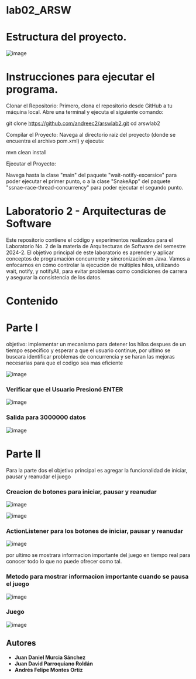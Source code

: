 # lab02_ARSW
# Estructura del proyecto.
![image](https://github.com/user-attachments/assets/6d9efc5a-c604-4b54-b58c-8de00b06a31f)

# Instrucciones para ejecutar el programa.

Clonar el Repositorio: Primero, clona el repositorio desde GitHub a tu máquina local. Abre una terminal y ejecuta el siguiente comando:

  git clone https://github.com/andreec2/arswlab2.git
  cd arswlab2

Compilar el Proyecto: Navega al directorio raíz del proyecto (donde se encuentra el archivo pom.xml) y ejecuta:

  mvn clean install

Ejecutar el Proyecto:

  Navega hasta la clase "main" del paquete  "wait-notify-excersice" para poder ejecutar el primer punto, o a la clase "SnakeApp" del paquete "ssnae-race-thread-concurrency" para poder ejecutar el segundo    punto.
  
# Laboratorio 2 - Arquitecturas de Software

Este repositorio contiene el código y experimentos realizados para el Laboratorio No. 2 de la materia de Arquitecturas de Software del semestre 2024-2. El objetivo principal de este laboratorio es aprender y aplicar conceptos de programación concurrente y sincronización en Java. Vamos a enfocarnos en cómo controlar la ejecución de múltiples hilos, utilizando wait, notify, y notifyAll, para evitar problemas como condiciones de carrera y asegurar la consistencia de los datos.

# Contenido

# Parte l  

objetivo: implementar un mecanismo para detener los hilos despues de un tiempo especifico y esperar a que el usuario continue, por ultimo se buscara identificar problemas de concurrencia y se haran las mejoras necesarias para que el codigo sea mas eficiente 

![image](https://github.com/user-attachments/assets/fcad293b-d394-442d-b20d-9adfcdb5f9c8)

### Verificar que el Usuario Presionó ENTER
![image](https://github.com/user-attachments/assets/8b4b765d-960c-4e06-9013-96e893bebf74)

### Salida para 3000000 datos
![image](https://github.com/user-attachments/assets/bbd853c6-f1af-4dde-a4ec-8c85f614f65f)

# Parte ll 

Para la parte dos el objetivo principal es agregar la funcionalidad de iniciar, pausar y reanudar el juego 

### Creacion de botones para iniciar, pausar y reanudar 
![image](https://github.com/user-attachments/assets/20041748-68fa-40d0-8d9d-a3a4f5ce29dc)

![image](https://github.com/user-attachments/assets/2b549065-957e-4c50-a6d8-1694eff9d4a3)

### ActionListener para los botones de iniciar, pausar y reanudar
![image](https://github.com/user-attachments/assets/07876259-efd2-41f0-8625-fd75635dc105)

por ultimo se mostrara informacion importante del juego en tiempo real para conocer todo lo que no puede ofrecer como tal.

### Metodo para mostrar informacion importante cuando se pausa el juego 
![image](https://github.com/user-attachments/assets/2531f956-1e12-4e2b-83eb-3b95e58a2129)

### Juego 
![image](https://github.com/user-attachments/assets/b9f08e3f-9b8b-47ef-9d5d-e217ca6bfdbd)

## Autores
- **Juan Daniel Murcia Sánchez**
- **Juan David Parroquiano Roldán**
- **Andrés Felipe Montes Ortiz**


